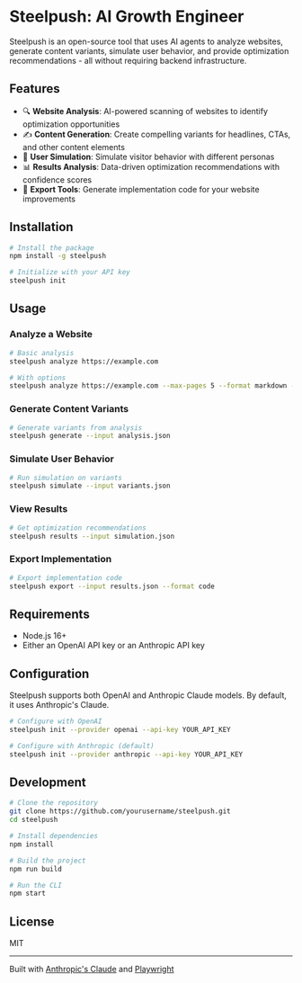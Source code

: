 # Steelpush: AI Growth Engineer

Steelpush is an open-source tool that uses AI agents to analyze websites, generate content variants, 
simulate user behavior, and provide optimization recommendations - all without requiring backend infrastructure.

## Features

- 🔍 **Website Analysis**: AI-powered scanning of websites to identify optimization opportunities
- ✍️ **Content Generation**: Create compelling variants for headlines, CTAs, and other content elements
- 🧪 **User Simulation**: Simulate visitor behavior with different personas
- 📊 **Results Analysis**: Data-driven optimization recommendations with confidence scores
- 🚀 **Export Tools**: Generate implementation code for your website improvements

## Installation

```bash
# Install the package
npm install -g steelpush

# Initialize with your API key
steelpush init
```

## Usage

### Analyze a Website

```bash
# Basic analysis
steelpush analyze https://example.com

# With options
steelpush analyze https://example.com --max-pages 5 --format markdown --output analysis.md
```

### Generate Content Variants

```bash
# Generate variants from analysis
steelpush generate --input analysis.json
```

### Simulate User Behavior

```bash
# Run simulation on variants
steelpush simulate --input variants.json
```

### View Results

```bash
# Get optimization recommendations
steelpush results --input simulation.json
```

### Export Implementation

```bash
# Export implementation code
steelpush export --input results.json --format code
```

## Requirements

- Node.js 16+
- Either an OpenAI API key or an Anthropic API key

## Configuration

Steelpush supports both OpenAI and Anthropic Claude models. By default, it uses Anthropic's Claude.

```bash
# Configure with OpenAI
steelpush init --provider openai --api-key YOUR_API_KEY

# Configure with Anthropic (default)
steelpush init --provider anthropic --api-key YOUR_API_KEY
```

## Development

```bash
# Clone the repository
git clone https://github.com/yourusername/steelpush.git
cd steelpush

# Install dependencies
npm install

# Build the project
npm run build

# Run the CLI
npm start
```

## License

MIT

---

Built with [Anthropic's Claude](https://anthropic.com) and [Playwright](https://playwright.dev)
